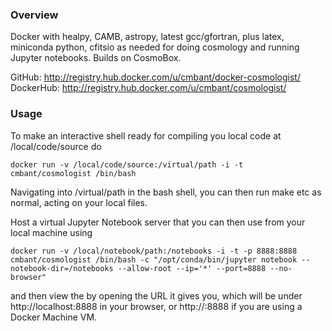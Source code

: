 ### Overview

Docker with healpy, CAMB, astropy, latest gcc/gfortran, plus latex, miniconda python, cfitsio
as needed for doing cosmology and running Jupyter notebooks. Builds on CosmoBox.


 GitHub: http://registry.hub.docker.com/u/cmbant/docker-cosmologist/
 DockerHub: http://registry.hub.docker.com/u/cmbant/cosmologist/


### Usage

To make an interactive shell ready for compiling you local code at /local/code/source
do

    docker run -v /local/code/source:/virtual/path -i -t cmbant/cosmologist /bin/bash

Navigating into /virtual/path in the bash shell, you can then run make etc as normal, acting
on your local files.

Host a virtual Jupyter Notebook server that you can then use from your local machine using

    docker run -v /local/notebook/path:/notebooks -i -t -p 8888:8888 cmbant/cosmologist /bin/bash -c "/opt/conda/bin/jupyter notebook --notebook-dir=/notebooks --allow-root --ip='*' --port=8888 --no-browser"
    
and then view the by opening the URL it gives you, which will be under http://localhost:8888 in your browser, or http://<DOCKER-MACHINE-IP>:8888 if you are using a Docker Machine VM.

